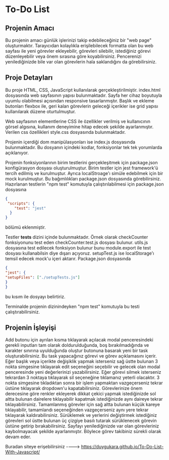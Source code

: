 # To-Do List

## Projenin Amacı

Bu projenin amacı günlük işlerinizi takip edebileceğiniz bir "web page" oluşturmaktır. Tarayıcıdan kolaylıkla erişilebilecek formatta olan
bu web sayfası ile yeni görevler ekleyebilir, görevleri silebilir, istediğiniz görevi düzenleyebilir veya önem sırasına göre koyabilirsiniz. Pencerenizi yenilediğinizde bile var olan görevlerin hala saklandığını da görebilirsiniz.

## Proje Detayları

Bu proje HTML, CSS, JavaScript kullanılarak gerçekleştirilmiştir. index.html dosyasında web sayfasının yapısı bulunmaktadır. Sayfa her cihaz boyutuyla uyumlu olabilmesi açısından responsive tasarlanmıştır. Başlık ve ekleme butonları flexbox ile, geri kalan görevlerin geleceği içerikler ise grid yapısı kullanılarak düzene oturtulmuştur. 

Web sayfasının elementlerine CSS ile özellikler verilmiş ve kullanıcının görsel algısına, kullanım deneyimine hitap edecek şekilde ayarlanmıştır. Verilen css özellikleri style.css dosyasında bulunmaktadır. 

Projenin içerdiği dom manipülasyonları ise index.js dosyasında bulunmaktadır. Bu dosyanın içindeki kodlar, fonksiyonlar tek tek yorumlarda açıklanıyor. 

Projenin fonksiyonlarının birim testlerini gerçekleşitmek için package.json konfigürasyon dosyası oluşturulmuştur. Birim testler için jest framework'ü tercih edilmiş ve kurulmuştur. Ayrıca localStroage'ı simüle edebilmek için bir mock kurulmuştur. Bu bağımlılıkları package.json dosyasında görebilirsiniz. Hazırlanan testlerin "npm test" komutuyla çalıştırılabilmesi için package.json dosyasına

```json
{
 "scripts": {
    "test": "jest"
  }
}
```
  bölümü eklenmiştir.

  Testler __tests__ dizini içinde bulunmaktadır. Örnek olarak checkCounter fonksiyonunu test eden checkCounter.test.js dosyası bulunur. utils.js dosyasına test edilecek fonksiyon bulunur bunu module.export ile test dosyası kullanabilsin diye dışarı açıyoruz. setupTest.js ise localStorage'ı temsil edecek mock'u içeri aktarır. Package.json dosyasında  
  
  ```json
 {
  "jest": {
  "setupFiles": ["./setupTests.js"]
  }
  }
```
  bu kısım ile dosyayı belirtiriz.

  Terminalde projenin dizinindeyken "npm test" komutuyla bu testi çalıştırabilirsiniz.

  ## Projenin İşleyişi

  Add butonu için ayrılan kısma tıklayarak açılacak modal penceresindeki gerekli inputları tam olarak doldurulduğunda, boş bırakılmadığında ve karakter sınırına uyulduğunda oluştur butonuna basarak yeni bir task oluşturabilirsiniz. Bu task yapacağınız görevi ve görev açıklamasını içerir. Eğer başlık veya içerikte değişiklik yapmak isterseniz sağ üstte bulunan 3 nokta simgesine tıklayarak edit seçeneğini seçebilir ve gelecek olan modal penceresinde yeni değerlerinizi yazabilirsiniz. Eğer görevi silmek isterseniz tekrardan 3 noktaya tıklayarak sil seçeneğine tıklamanız yeterli olacaktır. 3 nokta simgesine tıkladıktan sonra bir işlem yapmaktan vazgeçerseniz tekrar üstüne tıklayarak dropdown'u kapatabilirsiniz. Görevlerinize önem derecesine göre renkler ekleyerek dikkat çekici yapmak istediğinizde sol altta bulunan dairelere tıklayabilir kapatmak istediğinizde aynı daireye tekrar tıklayabilirsiniz. Tamamlanmış görevler için sağ altta bulunan küçük kareye tıklayabilir, tamamlandı seçeneğinden vazgeçerseniz aynı yere tekrar tıklayarak kaldırabilirsiniz. Sürüklemek ve yerlerini değiştirmek istediğiniz görevleri sol üstte bulunan üç çizgiye basılı tutarak sürüklenecek görevin üstüne getirip bırakabilirsiniz. Sayfayı yenilediğinizde var olan görevleriniz kaybolmayacak şekilde ayarlanmıştır. Böylece görev takibiniz sürekli olarak devam eder.

Buradan siteye erişebilirsiniz ----> https://duygukara.github.io/To-Do-List-With-Javascript/
